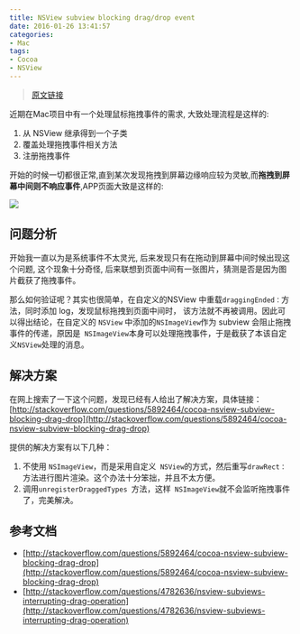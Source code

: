 ```yaml
---
title: NSView subview blocking drag/drop event
date: 2016-01-26 13:41:57
categories:
- Mac
tags:
- Cocoa
- NSView
---
```


> [原文链接](http://blog.samwei12.cn/2016/01/26/Objective-C/subview-blocking-drag-event/)

近期在Mac项目中有一个处理鼠标拖拽事件的需求, 大致处理流程是这样的:

1. 从 NSView 继承得到一个子类
2. 覆盖处理拖拽事件相关方法
3. 注册拖拽事件

<!--more-->

开始的时候一切都很正常,直到某次发现拖拽到屏幕边缘响应较为灵敏,而**拖拽到屏幕中间则不响应事件**,APP页面大致是这样的:

![](http://7xlmda.com1.z0.glb.clouddn.com/2016-01-28_19-27-12.png)

## 问题分析

开始我一直以为是系统事件不太灵光, 后来发现只有在拖动到屏幕中间时候出现这个问题, 这个现象十分奇怪, 后来联想到页面中间有一张图片，猜测是否是因为图片截获了拖拽事件。

那么如何验证呢？其实也很简单，在自定义的NSView 中重载`draggingEnded：`方法，同时添加 log，发现鼠标拖拽到页面中间时， 该方法就不再被调用。因此可以得出结论，在自定义的 `NSView` 中添加的`NSImageView`作为 subview 会阻止拖拽事件的传递，原因是` NSImageView`本身可以处理拖拽事件，于是截获了本该自定义`NSView`处理的消息。

## 解决方案

在网上搜索了一下这个问题，发现已经有人给出了解决方案，具体链接：[http://stackoverflow.com/questions/5892464/cocoa-nsview-subview-blocking-drag-drop](http://stackoverflow.com/questions/5892464/cocoa-nsview-subview-blocking-drag-drop)

提供的解决方案有以下几种：

1. 不使用 `NSImageView`，而是采用自定义` NSView`的方式，然后重写`drawRect：`方法进行图片渲染。这个办法十分笨拙，并且不太方便。
2. 调用`unregisterDraggedTypes `方法，这样` NSImageView`就不会监听拖拽事件了，完美解决。



## 参考文档

* [http://stackoverflow.com/questions/5892464/cocoa-nsview-subview-blocking-drag-drop](http://stackoverflow.com/questions/5892464/cocoa-nsview-subview-blocking-drag-drop)
* [http://stackoverflow.com/questions/4782636/nsview-subviews-interrupting-drag-operation](http://stackoverflow.com/questions/4782636/nsview-subviews-interrupting-drag-operation)


